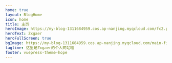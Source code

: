 ```yaml
---
home: true
layout: BlogHome
icon: home
title: 主页
heroImage: https://my-blog-1311684959.cos.ap-nanjing.myqcloud.com/fc2.png
heroText: Zxgaer
heroFullScreen: true
bgImage: https://my-blog-1311684959.cos.ap-nanjing.myqcloud.com/main-filter.png
tagline: 这里是Zxgaer的个人网站喵
footer: vuepress-theme-hope
---
```

